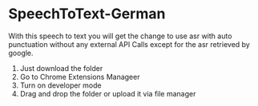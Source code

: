 # SpeechToText-German
With this speech to text you will get the change to use asr with auto punctuation without any external API Calls except for the asr retrieved by google.

1. Just download the folder
2. Go to Chrome Extensions Manageer
3. Turn on developer mode
4. Drag and drop the folder or upload it via file manager
